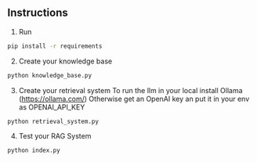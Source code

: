 ## Instructions

1. Run 
```bash 
pip install -r requirements
```

2. Create your knowledge base
```bash 
python knowledge_base.py
```

3. Create your retrieval system
To run the llm in your local install Ollama (https://ollama.com/)
Otherwise get an OpenAI key an put it in your env as OPENAI_API_KEY
```bash 
python retrieval_system.py
```

4. Test your RAG System
```bash 
python index.py
```
